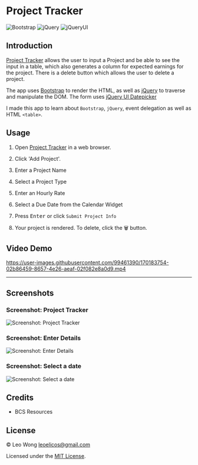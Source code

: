 # Project Tracker

![Bootstrap](https://img.shields.io/badge/4.5.0-0?label=Bootstrap&style=for-the-badge&labelColor=white&color=black) ![jQuery](https://img.shields.io/badge/2.29.3-0?label=jQuery&style=for-the-badge&labelColor=white&color=black) ![jQueryUI](https://img.shields.io/badge/1.12-0?label=JQueryUI&style=for-the-badge&labelColor=white&color=black)

## Introduction

[Project Tracker](https://leoelicos.github.io/bcs-05-project-tracker/) allows the user to input a Project and be able to see the input in a table, which also generates a column for expected earnings for the project. There is a delete button which allows the user to delete a project.

The app uses [Bootstrap](https://getbootstrap.com/docs/5.2/getting-started/introduction/) to render the HTML, as well as [jQuery](https://api.jquery.com/) to traverse and manipulate the DOM. The form uses [jQuery UI Datepicker](https://jqueryui.com/datepicker/)

I made this app to learn about `Bootstrap`, `jQuery`, event delegation as well as HTML `<table>`.

## Usage

1. Open [Project Tracker](https://leoelicos.github.io/bcs-05-project-tracker/) in a web browser.

2. Click 'Add Project'.

3. Enter a Project Name

4. Select a Project Type

5. Enter an Hourly Rate

6. Select a Due Date from the Calendar Widget

7. Press <kbd>Enter</kbd> or click `Submit Project Info`

8. Your project is rendered. To delete, click the 🗑️ button.

## Video Demo

https://user-images.githubusercontent.com/99461390/170183754-02b86459-8657-4e26-aeaf-02f082e8a0d9.mp4

---

## Screenshots

### Screenshot: Project Tracker

![Screenshot: Project Tracker](https://user-images.githubusercontent.com/99461390/170183762-47bf451c-4a36-4b6e-9215-62df4c488316.jpg)

### Screenshot: Enter Details

![Screenshot: Enter Details](https://user-images.githubusercontent.com/99461390/170183771-ecbbbd43-2019-4472-a7ee-566057e1e62b.jpg)

### Screenshot: Select a date

![Screenshot: Select a date](https://user-images.githubusercontent.com/99461390/170183779-d27267c1-39c6-408e-9250-09d893d07c29.jpg)

## Credits

-  BCS Resources

## License

&copy; Leo Wong <leoelicos@gmail.com>

Licensed under the [MIT License](./LICENSE).
